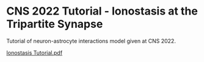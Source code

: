 # CNS 2022 Tutorial - Ionostasis at the Tripartite Synapse
Tutorial of neuron-astrocyte interactions model given at CNS 2022.

[Ionostasis Tutorial.pdf](https://github.com/MarinusToman/CNS_2022_Tutorial/files/8865072/Ionostasis.Tutorial.pdf)
